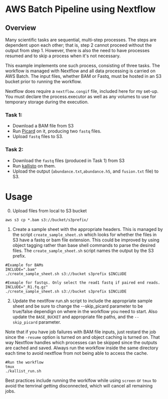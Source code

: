 # AWS Batch Pipeline using Nextflow

## Overview

Many scientific tasks are sequential, multi-step processes. The steps are dependent upon each other; that is, step 2 cannot
proceed without the output from step 1. However, there is also the need to have processes resumed and to skip a process when it's not necessary. 

This example implements one such process, consisting of three tasks. The workflow is managed with Nextflow and all data processing is carried on AWS Batch. The input files, whether BAM or Fastq, must be hosted in an S3 bucket prior to running the workflow. 

Nextflow does require a `nextflow.congif` file, included here for my set-up. You must declare the process.executor as well as any volumes to use for temporary storage during the execution. 

### Task 1:

* Download a BAM file from S3
* Run [Picard](https://broadinstitute.github.io/picard/) on it,
  producing two `fastq` files.
* Upload  `fastq` files to S3.

### Task 2:

* Download the `fastq` files (produced in Task 1) from S3
* Run [kallisto](https://pachterlab.github.io/kallisto/) on them.
* Upload the output (`abundance.txt`,`abundance.h5`, and `fusion.txt` file) to S3.

# Usage

0. Upload files from local to S3 bucket 

```
aws s3 cp *.bam s3://bucket/s3prefix/
```

1. Create a sample sheet with the appropriate headers. This is managed by the script `create_sample_sheet.sh` which looks for whether the files in S3 have a fastq or bam file extension. This could be improved by using object tagging rather than base shell commands to parse the desired files.  The `create_sample_sheet.sh` script names the output by the  S3 prefix.

```
#Example for BAMs
INCLUDE=".bam"
./create_sample_sheet.sh s3://bucket s3prefix $INCLUDE

#Exmaple for fastqs. Only select the read1 fastq if paired end reads. 
INCLUDE="_R1.fq.gz"
./create_sample_sheet.sh s3://bucket s3prefix $INCLUDE
```

2. Update the nextlfow run.sh script to include the appropriate sample sheet and be sure to change the --skip_picard parameter to be true/false dependign on where in the workflow you need to start. Also update the `BASE_BUCKET` and appropriate file paths, and the  `--skip_picard` parameter. 

Note that if you have job failures with BAM file inputs, just restard the job since the `-resume` option is turned on and object caching is turned on. That way Nextflow handles which processes can be skipped since the outputs are cached and saved.  Always run the workflow inside the same directory each time to avoid nextflow from not being able to access the cache. 

```
#Run the workflow
tmux
./kallist_run.sh 
```

Best practices include running the worklfow while using `screen` or `tmux` to avoid the temrinal getting disconnected, which will cancel all remaining jobs.  

